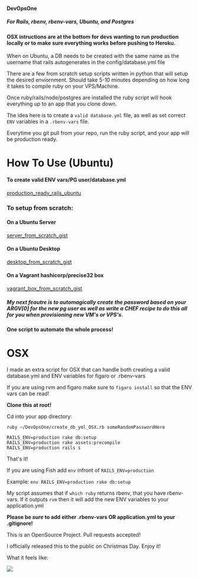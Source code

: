 #### DevOpsOne

##### For Rails, rbenv, rbenv-vars, Ubuntu, and Postgres

#### OSX intructions are at the bottom for devs wanting to run production locally or to make sure everything works before pushing to Heroku.

When on Ubuntu, a DB needs to be created with the same name as the username that rails autogenerates in the config/database.yml file

There are a few from scratch setup scripts written in python that will setup the desired enviornment. Should take 5-10 minutes depending on how long it takes to compile ruby on your VPS/Machine.

Once ruby/rails/node/postgres are installed the ruby script will hook everything up to an app that you clone down.

The idea here is to create a ```valid database.yml``` file, as well as set correct ```ENV``` variables in a ```.rbenv-vars``` file. 

Everytime you git pull from your repo, run the ruby script, and your app will be production ready.

# How To Use (Ubuntu)

#### To create valid ENV vars/PG user/database.yml

[production_ready_rails_ubuntu](https://gist.github.com/selfup/8552639296105b464750)

### To setup from scratch:

#### On a Ubuntu Server

[server_from_scratch_gist](https://gist.github.com/selfup/24d5901b0610fdbf7692)

#### On a Ubuntu Desktop

[desktop_from_scratch_gist](https://gist.github.com/selfup/3449f7671d5492506cc7)

#### On a Vagrant hashicorp/precise32 box

[vagrant_box_from_scratch_gist](https://gist.github.com/selfup/025dab4b72f5d9d56e10)

##### My next feautre is to automagically create the password based on your ARGV[0] for the new pg user as well as write a CHEF recipe to do this all for you when provisioning new VM's or VPS's.

#### One script to automate the whole process!

# OSX

I made an extra script for OSX that can handle both creating a valid database.yml and ENV variables for figaro or .rbenv-vars

If you are using rvm and figaro make sure to ```figaro install``` so that the ENV vars can be read!

**Clone this at root!**

Cd into your app directory:

    ruby ~/DevOpsOne/create_db_yml_OSX.rb someRandomPasswordHere
    
    RAILS_ENV=production rake db:setup
    RAILS_ENV=production rake assets:precompile
    RAILS_ENV=production rails s

That's it! 

If you are using Fish add ```env``` infront of ```RAILS_ENV=production```

Example: ```env RAILS_ENV=production rake db:setup```

My script assumes that if ```which ruby``` returns rbenv, that you have rbenv-vars. If it outputs ```rvm``` then it will add the new ENV variables to your application.yml

**Please be *sure* to add either .rbenv-vars OR application.yml to your .gitignore!**

This is an OpenSource Project. Pull requests accepted!

I officially released this to the public on Christmas Day. Enjoy it!

What it feels like:

![](http://i.imgur.com/LXg0mHe.png)
